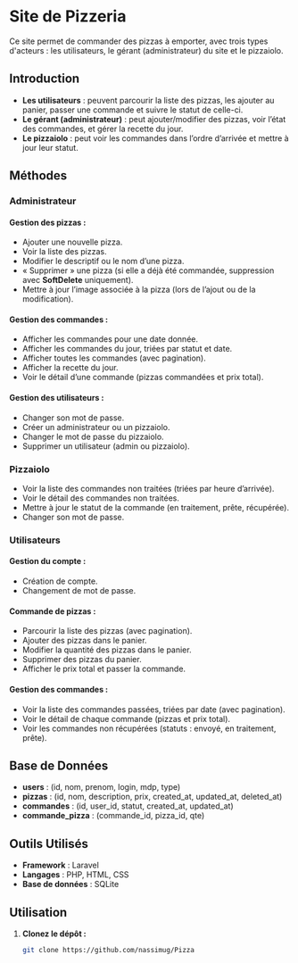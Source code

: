 # Site de Pizzeria

Ce site permet de commander des pizzas à emporter, avec trois types d'acteurs : les utilisateurs, le gérant (administrateur) du site et le pizzaiolo.

## Introduction

- **Les utilisateurs** : peuvent parcourir la liste des pizzas, les ajouter au panier, passer une commande et suivre le statut de celle-ci.
- **Le gérant (administrateur)** : peut ajouter/modifier des pizzas, voir l’état des commandes, et gérer la recette du jour.
- **Le pizzaiolo** : peut voir les commandes dans l’ordre d’arrivée et mettre à jour leur statut.

## Méthodes

### Administrateur

#### Gestion des pizzas :
- Ajouter une nouvelle pizza.
- Voir la liste des pizzas.
- Modifier le descriptif ou le nom d’une pizza.
- « Supprimer » une pizza (si elle a déjà été commandée, suppression avec **SoftDelete** uniquement).
- Mettre à jour l’image associée à la pizza (lors de l’ajout ou de la modification).

#### Gestion des commandes :
- Afficher les commandes pour une date donnée.
- Afficher les commandes du jour, triées par statut et date.
- Afficher toutes les commandes (avec pagination).
- Afficher la recette du jour.
- Voir le détail d’une commande (pizzas commandées et prix total).

#### Gestion des utilisateurs :
- Changer son mot de passe.
- Créer un administrateur ou un pizzaiolo.
- Changer le mot de passe du pizzaiolo.
- Supprimer un utilisateur (admin ou pizzaiolo).

### Pizzaiolo

- Voir la liste des commandes non traitées (triées par heure d’arrivée).
- Voir le détail des commandes non traitées.
- Mettre à jour le statut de la commande (en traitement, prête, récupérée).
- Changer son mot de passe.

### Utilisateurs

#### Gestion du compte :
- Création de compte.
- Changement de mot de passe.

#### Commande de pizzas :
- Parcourir la liste des pizzas (avec pagination).
- Ajouter des pizzas dans le panier.
- Modifier la quantité des pizzas dans le panier.
- Supprimer des pizzas du panier.
- Afficher le prix total et passer la commande.

#### Gestion des commandes :
- Voir la liste des commandes passées, triées par date (avec pagination).
- Voir le détail de chaque commande (pizzas et prix total).
- Voir les commandes non récupérées (statuts : envoyé, en traitement, prête).

## Base de Données

- **users** : (id, nom, prenom, login, mdp, type)
- **pizzas** : (id, nom, description, prix, created_at, updated_at, deleted_at)
- **commandes** : (id, user_id, statut, created_at, updated_at)
- **commande_pizza** : (commande_id, pizza_id, qte)

## Outils Utilisés

- **Framework** : Laravel
- **Langages** : PHP, HTML, CSS
- **Base de données** : SQLite

## Utilisation

1. **Clonez le dépôt :**
   ```bash
   git clone https://github.com/nassimug/Pizza


